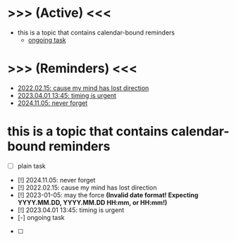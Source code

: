 # >>> (Active) <<<
- this is a topic that contains calendar-bound reminders
    - [ongoing task](main.md#L16)

# >>> (Reminders) <<<
- [2022.02.15: cause my mind has lost direction](main.md#L13)
- [2023.04.01 13:45: timing is urgent](main.md#L15)
- [2024.11.05: never forget](main.md#L12)

# this is a topic that contains calendar-bound reminders
- [ ] plain task
- [!] 2024.11.05: never forget
- [!] 2022.02.15: cause my mind has lost direction
- [!] 2023-01-05: may the force **(Invalid date format! Expecting YYYY.MM.DD, YYYY.MM.DD HH:mm, or HH:mm!)**
- [!] 2023.04.01 13:45: timing is urgent
- [-] ongoing task
- [ ] 
